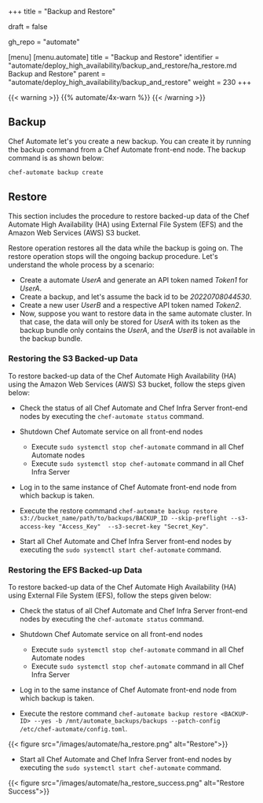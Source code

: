 +++
title = "Backup and Restore"

draft = false

gh_repo = "automate"

[menu]
  [menu.automate]
    title = "Backup and Restore"
    identifier = "automate/deploy_high_availability/backup_and_restore/ha_restore.md Backup and Restore"
    parent = "automate/deploy_high_availability/backup_and_restore"
    weight = 230
+++

{{< warning >}}
{{% automate/4x-warn %}}
{{< /warning >}}

## Backup

Chef Automate let's you create a new backup. You can create it by running the backup command from a Chef Automate front-end node. The backup command is as shown below:

```cmd
chef-automate backup create
```

## Restore

This section includes the procedure to restore backed-up data of the Chef Automate High Availability (HA) using External File System (EFS) and the Amazon Web Services (AWS) S3 bucket.

Restore operation restores all the data while the backup is going on. The restore operation stops will the ongoing backup procedure. Let's understand the whole process by a scenario:

- Create a automate *UserA* and generate an API token named *Token1* for *UserA*.
- Create a  backup, and let's assume the back id to be *20220708044530*.
- Create a new user *UserB* and a respective API token named *Token2*.
- Now, suppose you want to restore data in the same automate cluster. In that case, the data will only be stored for *UserA* with its token as the backup bundle only contains the *UserA*, and the *UserB* is not available in the backup bundle.

### Restoring the S3 Backed-up Data

To restore backed-up data of the Chef Automate High Availability (HA) using the Amazon Web Services (AWS) S3 bucket, follow the steps given below:

- Check the status of all Chef Automate and Chef Infra Server front-end nodes by executing the `chef-automate status` command.

- Shutdown Chef Automate service on all front-end nodes
  - Execute `sudo systemctl stop chef-automate` command in all Chef Automate nodes
  - Execute `sudo systemctl stop chef-automate` command in all Chef Infra Server 

- Log in to the same instance of Chef Automate front-end node from which backup is taken.

- Execute the restore command `chef-automate backup restore s3://bucket_name/path/to/backups/BACKUP_ID --skip-preflight --s3-access-key "Access_Key"  --s3-secret-key "Secret_Key"`.

- Start all Chef Automate and Chef Infra Server front-end nodes by executing the `sudo systemctl start chef-automate` command.

### Restoring the EFS Backed-up Data

To restore backed-up data of the Chef Automate High Availability (HA) using External File System (EFS), follow the steps given below:

- Check the status of all Chef Automate and Chef Infra Server front-end nodes by executing the `chef-automate status` command.

- Shutdown Chef Automate service on all front-end nodes 
  - Execute `sudo systemctl stop chef-automate` command in all Chef Automate nodes
  - Execute `sudo systemctl stop chef-automate` command in all Chef Infra Server 

- Log in to the same instance of Chef Automate front-end node from which backup is taken.

- Execute the restore command `chef-automate backup restore <BACKUP-ID> --yes -b /mnt/automate_backups/backups --patch-config /etc/chef-automate/config.toml`.

{{< figure src="/images/automate/ha_restore.png" alt="Restore">}}

- Start all Chef Automate and Chef Infra Server front-end nodes by executing the `sudo systemctl start chef-automate` command.

{{< figure src="/images/automate/ha_restore_success.png" alt="Restore Success">}}
